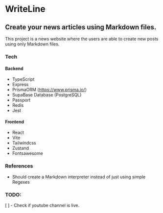 # WriteLine
## Create your news articles using Markdown files.

This project is a news website where the users are able to create new posts using only Markdown files.

### Tech
#### Backend
- TypeScript
- Express
- PrismaORM (https://www.prisma.io/)
- SupaBase Database (PostgreSQL)
- Passport
- Redis
- Jest

#### Frontend
- React
- Vite
- Tailwindcss
- Zustand
- Fontsawesome 


### References
- Should create a Markdown interpreter instead of just using simple Regexes

### TODO:
[ ] - Check if youtube channel is live.
